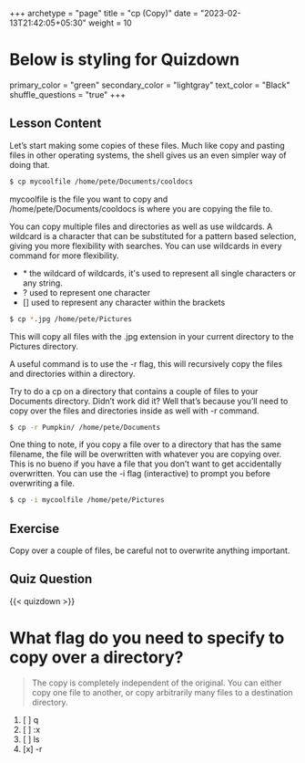 +++
archetype = "page"
title = "cp (Copy)"
date = "2023-02-13T21:42:05+05:30"
weight = 10
# Below is styling for Quizdown
primary_color = "green"
secondary_color = "lightgray"
text_color = "Black"
shuffle_questions = "true"
+++

## Lesson Content

Let’s start making some copies of these files. Much like copy and pasting files in other operating systems, the shell gives us an even simpler way of doing that. 

```bash
$ cp mycoolfile /home/pete/Documents/cooldocs
```

mycoolfile is the file you want to copy and /home/pete/Documents/cooldocs is where you are copying the file to.

You can copy multiple files and directories as well as use wildcards. A wildcard is a character that can be substituted for a pattern based selection, giving you more flexibility with searches. You can use wildcards in every command for more flexibility.

- \* the wildcard of wildcards, it's used to represent all single characters or any string. 
- ? used to represent one character 
- [] used to represent any character within the brackets 

```bash
$ cp *.jpg /home/pete/Pictures
```

This will copy all files with the .jpg extension in your current directory to the Pictures directory.

A useful command is to use the -r flag, this will recursively copy the files and directories within a directory. 

Try to do a cp on a directory that contains a couple of files to your Documents directory. Didn’t work did it? Well that’s because you’ll need to copy over the files and directories inside as well with -r command.

```bash
$ cp -r Pumpkin/ /home/pete/Documents
```

One thing to note, if you copy a file over to a directory that has the same filename, the file will be overwritten with whatever you are copying over. This is no bueno if you have a file that you don’t want to get accidentally overwritten. You can use the -i flag (interactive) to prompt you before overwriting a file. 

```bash
$ cp -i mycoolfile /home/pete/Pictures
```

## Exercise

Copy over a couple of files, be careful not to overwrite anything important.

## Quiz Question

{{< quizdown >}}

# What flag do you need to specify to copy over a directory?

> The copy is completely independent of the original. You can either copy one file to another, or copy arbitrarily many files to a destination directory.

1. [ ] q
2. [ ] :x
3. [ ] ls
4. [x] -r
